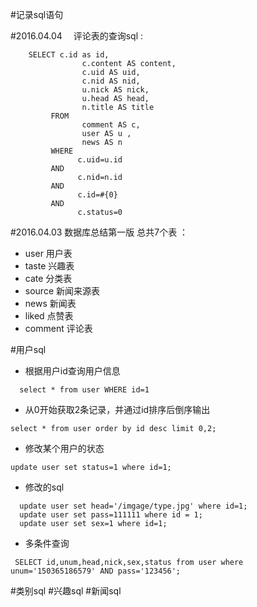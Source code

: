 #记录sql语句


#2016.04.04
　评论表的查询sql :
 ```
     SELECT c.id as id,
                 c.content AS content,
                 c.uid AS uid,
                 c.nid AS nid,
                 u.nick AS nick,
                 u.head AS head,
                 n.title AS title
          FROM
                 comment AS c,
                 user AS u ,
                 news AS n
          WHERE
                c.uid=u.id
          AND
                c.nid=n.id
          AND
                c.id=#{0}
          AND
                c.status=0

 ```

#2016.04.03 数据库总结第一版
 总共7个表 ：
  * user 用户表
  * taste 兴趣表
  * cate 分类表
  * source 新闻来源表
  * news 新闻表
  * liked 点赞表
  * comment 评论表

#用户sql
  * 根据用户id查询用户信息
   ```
     select * from user WHERE id=1

   ```

  * 从0开始获取2条记录，并通过id排序后倒序输出
   ```
   select * from user order by id desc limit 0,2;

   ```

  * 修改某个用户的状态
   ```
   update user set status=1 where id=1;

   ```

  * 修改的sql
   ```
     update user set head='/imgage/type.jpg' where id=1;
     update user set pass=111111 where id = 1;
     update user set sex=1 where id=1;

   ```

  * 多条件查询
   ```
    SELECT id,unum,head,nick,sex,status from user where unum='150365186579' AND pass='123456';
   ```


#类别sql
#兴趣sql
#新闻sql
